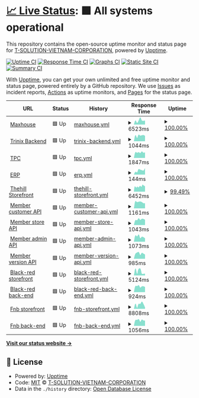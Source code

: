 # [📈 Live Status](https://T-SOLUTION-VIETNAM-CORPORATION.github.io/tsolution-status-check-20230509): <!--live status--> **🟩 All systems operational**

This repository contains the open-source uptime monitor and status page for [T-SOLUTION-VIETNAM-CORPORATION](https://t-solution.vn), powered by [Upptime](https://github.com/upptime/upptime).

[![Uptime CI](https://github.com/T-SOLUTION-VIETNAM-CORPORATION/tsolution-status-check-20230509/workflows/Uptime%20CI/badge.svg)](https://github.com/T-SOLUTION-VIETNAM-CORPORATION/tsolution-status-check-20230509/actions?query=workflow%3A%22Uptime+CI%22)
[![Response Time CI](https://github.com/T-SOLUTION-VIETNAM-CORPORATION/tsolution-status-check-20230509/workflows/Response%20Time%20CI/badge.svg)](https://github.com/T-SOLUTION-VIETNAM-CORPORATION/tsolution-status-check-20230509/actions?query=workflow%3A%22Response+Time+CI%22)
[![Graphs CI](https://github.com/T-SOLUTION-VIETNAM-CORPORATION/tsolution-status-check-20230509/workflows/Graphs%20CI/badge.svg)](https://github.com/T-SOLUTION-VIETNAM-CORPORATION/tsolution-status-check-20230509/actions?query=workflow%3A%22Graphs+CI%22)
[![Static Site CI](https://github.com/T-SOLUTION-VIETNAM-CORPORATION/tsolution-status-check-20230509/workflows/Static%20Site%20CI/badge.svg)](https://github.com/T-SOLUTION-VIETNAM-CORPORATION/tsolution-status-check-20230509/actions?query=workflow%3A%22Static+Site+CI%22)
[![Summary CI](https://github.com/T-SOLUTION-VIETNAM-CORPORATION/tsolution-status-check-20230509/workflows/Summary%20CI/badge.svg)](https://github.com/T-SOLUTION-VIETNAM-CORPORATION/tsolution-status-check-20230509/actions?query=workflow%3A%22Summary+CI%22)

With [Upptime](https://upptime.js.org), you can get your own unlimited and free uptime monitor and status page, powered entirely by a GitHub repository. We use [Issues](https://github.com/T-SOLUTION-VIETNAM-CORPORATION/tsolution-status-check-20230509/issues) as incident reports, [Actions](https://github.com/T-SOLUTION-VIETNAM-CORPORATION/tsolution-status-check-20230509/actions) as uptime monitors, and [Pages](https://T-SOLUTION-VIETNAM-CORPORATION.github.io/tsolution-status-check-20230509) for the status page.

<!--start: status pages-->
<!-- This summary is generated by Upptime (https://github.com/upptime/upptime) -->
<!-- Do not edit this manually, your changes will be overwritten -->
<!-- prettier-ignore -->
| URL | Status | History | Response Time | Uptime |
| --- | ------ | ------- | ------------- | ------ |
| <img alt="" src="https://icons.duckduckgo.com/ip3/maxhousevietnam.com.ico" height="13"> [Maxhouse](https://maxhousevietnam.com) | 🟩 Up | [maxhouse.yml](https://github.com/T-SOLUTION-VIETNAM-CORPORATION/tsolution-status-check-20230509/commits/HEAD/history/maxhouse.yml) | <details><summary><img alt="Response time graph" src="./graphs/maxhouse/response-time-week.png" height="20"> 6523ms</summary><br><a href="https://T-SOLUTION-VIETNAM-CORPORATION.github.io/tsolution-status-check-20230509/history/maxhouse"><img alt="Response time 4510" src="https://img.shields.io/endpoint?url=https%3A%2F%2Fraw.githubusercontent.com%2FT-SOLUTION-VIETNAM-CORPORATION%2Ftsolution-status-check-20230509%2FHEAD%2Fapi%2Fmaxhouse%2Fresponse-time.json"></a><br><a href="https://T-SOLUTION-VIETNAM-CORPORATION.github.io/tsolution-status-check-20230509/history/maxhouse"><img alt="24-hour response time 6516" src="https://img.shields.io/endpoint?url=https%3A%2F%2Fraw.githubusercontent.com%2FT-SOLUTION-VIETNAM-CORPORATION%2Ftsolution-status-check-20230509%2FHEAD%2Fapi%2Fmaxhouse%2Fresponse-time-day.json"></a><br><a href="https://T-SOLUTION-VIETNAM-CORPORATION.github.io/tsolution-status-check-20230509/history/maxhouse"><img alt="7-day response time 6523" src="https://img.shields.io/endpoint?url=https%3A%2F%2Fraw.githubusercontent.com%2FT-SOLUTION-VIETNAM-CORPORATION%2Ftsolution-status-check-20230509%2FHEAD%2Fapi%2Fmaxhouse%2Fresponse-time-week.json"></a><br><a href="https://T-SOLUTION-VIETNAM-CORPORATION.github.io/tsolution-status-check-20230509/history/maxhouse"><img alt="30-day response time 6045" src="https://img.shields.io/endpoint?url=https%3A%2F%2Fraw.githubusercontent.com%2FT-SOLUTION-VIETNAM-CORPORATION%2Ftsolution-status-check-20230509%2FHEAD%2Fapi%2Fmaxhouse%2Fresponse-time-month.json"></a><br><a href="https://T-SOLUTION-VIETNAM-CORPORATION.github.io/tsolution-status-check-20230509/history/maxhouse"><img alt="1-year response time 5299" src="https://img.shields.io/endpoint?url=https%3A%2F%2Fraw.githubusercontent.com%2FT-SOLUTION-VIETNAM-CORPORATION%2Ftsolution-status-check-20230509%2FHEAD%2Fapi%2Fmaxhouse%2Fresponse-time-year.json"></a></details> | <details><summary><a href="https://T-SOLUTION-VIETNAM-CORPORATION.github.io/tsolution-status-check-20230509/history/maxhouse">100.00%</a></summary><a href="https://T-SOLUTION-VIETNAM-CORPORATION.github.io/tsolution-status-check-20230509/history/maxhouse"><img alt="All-time uptime 97.80%" src="https://img.shields.io/endpoint?url=https%3A%2F%2Fraw.githubusercontent.com%2FT-SOLUTION-VIETNAM-CORPORATION%2Ftsolution-status-check-20230509%2FHEAD%2Fapi%2Fmaxhouse%2Fuptime.json"></a><br><a href="https://T-SOLUTION-VIETNAM-CORPORATION.github.io/tsolution-status-check-20230509/history/maxhouse"><img alt="24-hour uptime 100.00%" src="https://img.shields.io/endpoint?url=https%3A%2F%2Fraw.githubusercontent.com%2FT-SOLUTION-VIETNAM-CORPORATION%2Ftsolution-status-check-20230509%2FHEAD%2Fapi%2Fmaxhouse%2Fuptime-day.json"></a><br><a href="https://T-SOLUTION-VIETNAM-CORPORATION.github.io/tsolution-status-check-20230509/history/maxhouse"><img alt="7-day uptime 100.00%" src="https://img.shields.io/endpoint?url=https%3A%2F%2Fraw.githubusercontent.com%2FT-SOLUTION-VIETNAM-CORPORATION%2Ftsolution-status-check-20230509%2FHEAD%2Fapi%2Fmaxhouse%2Fuptime-week.json"></a><br><a href="https://T-SOLUTION-VIETNAM-CORPORATION.github.io/tsolution-status-check-20230509/history/maxhouse"><img alt="30-day uptime 99.96%" src="https://img.shields.io/endpoint?url=https%3A%2F%2Fraw.githubusercontent.com%2FT-SOLUTION-VIETNAM-CORPORATION%2Ftsolution-status-check-20230509%2FHEAD%2Fapi%2Fmaxhouse%2Fuptime-month.json"></a><br><a href="https://T-SOLUTION-VIETNAM-CORPORATION.github.io/tsolution-status-check-20230509/history/maxhouse"><img alt="1-year uptime 96.84%" src="https://img.shields.io/endpoint?url=https%3A%2F%2Fraw.githubusercontent.com%2FT-SOLUTION-VIETNAM-CORPORATION%2Ftsolution-status-check-20230509%2FHEAD%2Fapi%2Fmaxhouse%2Fuptime-year.json"></a></details>
| <img alt="" src="https://icons.duckduckgo.com/ip3/trinix-new.t-solution.vn.ico" height="13"> [Trinix Backend](https://trinix-new.t-solution.vn) | 🟩 Up | [trinix-backend.yml](https://github.com/T-SOLUTION-VIETNAM-CORPORATION/tsolution-status-check-20230509/commits/HEAD/history/trinix-backend.yml) | <details><summary><img alt="Response time graph" src="./graphs/trinix-backend/response-time-week.png" height="20"> 1044ms</summary><br><a href="https://T-SOLUTION-VIETNAM-CORPORATION.github.io/tsolution-status-check-20230509/history/trinix-backend"><img alt="Response time 1063" src="https://img.shields.io/endpoint?url=https%3A%2F%2Fraw.githubusercontent.com%2FT-SOLUTION-VIETNAM-CORPORATION%2Ftsolution-status-check-20230509%2FHEAD%2Fapi%2Ftrinix-backend%2Fresponse-time.json"></a><br><a href="https://T-SOLUTION-VIETNAM-CORPORATION.github.io/tsolution-status-check-20230509/history/trinix-backend"><img alt="24-hour response time 1005" src="https://img.shields.io/endpoint?url=https%3A%2F%2Fraw.githubusercontent.com%2FT-SOLUTION-VIETNAM-CORPORATION%2Ftsolution-status-check-20230509%2FHEAD%2Fapi%2Ftrinix-backend%2Fresponse-time-day.json"></a><br><a href="https://T-SOLUTION-VIETNAM-CORPORATION.github.io/tsolution-status-check-20230509/history/trinix-backend"><img alt="7-day response time 1044" src="https://img.shields.io/endpoint?url=https%3A%2F%2Fraw.githubusercontent.com%2FT-SOLUTION-VIETNAM-CORPORATION%2Ftsolution-status-check-20230509%2FHEAD%2Fapi%2Ftrinix-backend%2Fresponse-time-week.json"></a><br><a href="https://T-SOLUTION-VIETNAM-CORPORATION.github.io/tsolution-status-check-20230509/history/trinix-backend"><img alt="30-day response time 1065" src="https://img.shields.io/endpoint?url=https%3A%2F%2Fraw.githubusercontent.com%2FT-SOLUTION-VIETNAM-CORPORATION%2Ftsolution-status-check-20230509%2FHEAD%2Fapi%2Ftrinix-backend%2Fresponse-time-month.json"></a><br><a href="https://T-SOLUTION-VIETNAM-CORPORATION.github.io/tsolution-status-check-20230509/history/trinix-backend"><img alt="1-year response time 1063" src="https://img.shields.io/endpoint?url=https%3A%2F%2Fraw.githubusercontent.com%2FT-SOLUTION-VIETNAM-CORPORATION%2Ftsolution-status-check-20230509%2FHEAD%2Fapi%2Ftrinix-backend%2Fresponse-time-year.json"></a></details> | <details><summary><a href="https://T-SOLUTION-VIETNAM-CORPORATION.github.io/tsolution-status-check-20230509/history/trinix-backend">100.00%</a></summary><a href="https://T-SOLUTION-VIETNAM-CORPORATION.github.io/tsolution-status-check-20230509/history/trinix-backend"><img alt="All-time uptime 100.00%" src="https://img.shields.io/endpoint?url=https%3A%2F%2Fraw.githubusercontent.com%2FT-SOLUTION-VIETNAM-CORPORATION%2Ftsolution-status-check-20230509%2FHEAD%2Fapi%2Ftrinix-backend%2Fuptime.json"></a><br><a href="https://T-SOLUTION-VIETNAM-CORPORATION.github.io/tsolution-status-check-20230509/history/trinix-backend"><img alt="24-hour uptime 100.00%" src="https://img.shields.io/endpoint?url=https%3A%2F%2Fraw.githubusercontent.com%2FT-SOLUTION-VIETNAM-CORPORATION%2Ftsolution-status-check-20230509%2FHEAD%2Fapi%2Ftrinix-backend%2Fuptime-day.json"></a><br><a href="https://T-SOLUTION-VIETNAM-CORPORATION.github.io/tsolution-status-check-20230509/history/trinix-backend"><img alt="7-day uptime 100.00%" src="https://img.shields.io/endpoint?url=https%3A%2F%2Fraw.githubusercontent.com%2FT-SOLUTION-VIETNAM-CORPORATION%2Ftsolution-status-check-20230509%2FHEAD%2Fapi%2Ftrinix-backend%2Fuptime-week.json"></a><br><a href="https://T-SOLUTION-VIETNAM-CORPORATION.github.io/tsolution-status-check-20230509/history/trinix-backend"><img alt="30-day uptime 100.00%" src="https://img.shields.io/endpoint?url=https%3A%2F%2Fraw.githubusercontent.com%2FT-SOLUTION-VIETNAM-CORPORATION%2Ftsolution-status-check-20230509%2FHEAD%2Fapi%2Ftrinix-backend%2Fuptime-month.json"></a><br><a href="https://T-SOLUTION-VIETNAM-CORPORATION.github.io/tsolution-status-check-20230509/history/trinix-backend"><img alt="1-year uptime 100.00%" src="https://img.shields.io/endpoint?url=https%3A%2F%2Fraw.githubusercontent.com%2FT-SOLUTION-VIETNAM-CORPORATION%2Ftsolution-status-check-20230509%2FHEAD%2Fapi%2Ftrinix-backend%2Fuptime-year.json"></a></details>
| <img alt="" src="https://icons.duckduckgo.com/ip3/thaiphong.vn.ico" height="13"> [TPC](https://thaiphong.vn) | 🟩 Up | [tpc.yml](https://github.com/T-SOLUTION-VIETNAM-CORPORATION/tsolution-status-check-20230509/commits/HEAD/history/tpc.yml) | <details><summary><img alt="Response time graph" src="./graphs/tpc/response-time-week.png" height="20"> 1847ms</summary><br><a href="https://T-SOLUTION-VIETNAM-CORPORATION.github.io/tsolution-status-check-20230509/history/tpc"><img alt="Response time 2299" src="https://img.shields.io/endpoint?url=https%3A%2F%2Fraw.githubusercontent.com%2FT-SOLUTION-VIETNAM-CORPORATION%2Ftsolution-status-check-20230509%2FHEAD%2Fapi%2Ftpc%2Fresponse-time.json"></a><br><a href="https://T-SOLUTION-VIETNAM-CORPORATION.github.io/tsolution-status-check-20230509/history/tpc"><img alt="24-hour response time 1855" src="https://img.shields.io/endpoint?url=https%3A%2F%2Fraw.githubusercontent.com%2FT-SOLUTION-VIETNAM-CORPORATION%2Ftsolution-status-check-20230509%2FHEAD%2Fapi%2Ftpc%2Fresponse-time-day.json"></a><br><a href="https://T-SOLUTION-VIETNAM-CORPORATION.github.io/tsolution-status-check-20230509/history/tpc"><img alt="7-day response time 1847" src="https://img.shields.io/endpoint?url=https%3A%2F%2Fraw.githubusercontent.com%2FT-SOLUTION-VIETNAM-CORPORATION%2Ftsolution-status-check-20230509%2FHEAD%2Fapi%2Ftpc%2Fresponse-time-week.json"></a><br><a href="https://T-SOLUTION-VIETNAM-CORPORATION.github.io/tsolution-status-check-20230509/history/tpc"><img alt="30-day response time 1758" src="https://img.shields.io/endpoint?url=https%3A%2F%2Fraw.githubusercontent.com%2FT-SOLUTION-VIETNAM-CORPORATION%2Ftsolution-status-check-20230509%2FHEAD%2Fapi%2Ftpc%2Fresponse-time-month.json"></a><br><a href="https://T-SOLUTION-VIETNAM-CORPORATION.github.io/tsolution-status-check-20230509/history/tpc"><img alt="1-year response time 2366" src="https://img.shields.io/endpoint?url=https%3A%2F%2Fraw.githubusercontent.com%2FT-SOLUTION-VIETNAM-CORPORATION%2Ftsolution-status-check-20230509%2FHEAD%2Fapi%2Ftpc%2Fresponse-time-year.json"></a></details> | <details><summary><a href="https://T-SOLUTION-VIETNAM-CORPORATION.github.io/tsolution-status-check-20230509/history/tpc">100.00%</a></summary><a href="https://T-SOLUTION-VIETNAM-CORPORATION.github.io/tsolution-status-check-20230509/history/tpc"><img alt="All-time uptime 99.73%" src="https://img.shields.io/endpoint?url=https%3A%2F%2Fraw.githubusercontent.com%2FT-SOLUTION-VIETNAM-CORPORATION%2Ftsolution-status-check-20230509%2FHEAD%2Fapi%2Ftpc%2Fuptime.json"></a><br><a href="https://T-SOLUTION-VIETNAM-CORPORATION.github.io/tsolution-status-check-20230509/history/tpc"><img alt="24-hour uptime 100.00%" src="https://img.shields.io/endpoint?url=https%3A%2F%2Fraw.githubusercontent.com%2FT-SOLUTION-VIETNAM-CORPORATION%2Ftsolution-status-check-20230509%2FHEAD%2Fapi%2Ftpc%2Fuptime-day.json"></a><br><a href="https://T-SOLUTION-VIETNAM-CORPORATION.github.io/tsolution-status-check-20230509/history/tpc"><img alt="7-day uptime 100.00%" src="https://img.shields.io/endpoint?url=https%3A%2F%2Fraw.githubusercontent.com%2FT-SOLUTION-VIETNAM-CORPORATION%2Ftsolution-status-check-20230509%2FHEAD%2Fapi%2Ftpc%2Fuptime-week.json"></a><br><a href="https://T-SOLUTION-VIETNAM-CORPORATION.github.io/tsolution-status-check-20230509/history/tpc"><img alt="30-day uptime 100.00%" src="https://img.shields.io/endpoint?url=https%3A%2F%2Fraw.githubusercontent.com%2FT-SOLUTION-VIETNAM-CORPORATION%2Ftsolution-status-check-20230509%2FHEAD%2Fapi%2Ftpc%2Fuptime-month.json"></a><br><a href="https://T-SOLUTION-VIETNAM-CORPORATION.github.io/tsolution-status-check-20230509/history/tpc"><img alt="1-year uptime 99.83%" src="https://img.shields.io/endpoint?url=https%3A%2F%2Fraw.githubusercontent.com%2FT-SOLUTION-VIETNAM-CORPORATION%2Ftsolution-status-check-20230509%2FHEAD%2Fapi%2Ftpc%2Fuptime-year.json"></a></details>
| <img alt="" src="https://icons.duckduckgo.com/ip3/erp.thehillcoffee.com.ico" height="13"> [ERP](https://erp.thehillcoffee.com) | 🟩 Up | [erp.yml](https://github.com/T-SOLUTION-VIETNAM-CORPORATION/tsolution-status-check-20230509/commits/HEAD/history/erp.yml) | <details><summary><img alt="Response time graph" src="./graphs/erp/response-time-week.png" height="20"> 144ms</summary><br><a href="https://T-SOLUTION-VIETNAM-CORPORATION.github.io/tsolution-status-check-20230509/history/erp"><img alt="Response time 421" src="https://img.shields.io/endpoint?url=https%3A%2F%2Fraw.githubusercontent.com%2FT-SOLUTION-VIETNAM-CORPORATION%2Ftsolution-status-check-20230509%2FHEAD%2Fapi%2Ferp%2Fresponse-time.json"></a><br><a href="https://T-SOLUTION-VIETNAM-CORPORATION.github.io/tsolution-status-check-20230509/history/erp"><img alt="24-hour response time 213" src="https://img.shields.io/endpoint?url=https%3A%2F%2Fraw.githubusercontent.com%2FT-SOLUTION-VIETNAM-CORPORATION%2Ftsolution-status-check-20230509%2FHEAD%2Fapi%2Ferp%2Fresponse-time-day.json"></a><br><a href="https://T-SOLUTION-VIETNAM-CORPORATION.github.io/tsolution-status-check-20230509/history/erp"><img alt="7-day response time 144" src="https://img.shields.io/endpoint?url=https%3A%2F%2Fraw.githubusercontent.com%2FT-SOLUTION-VIETNAM-CORPORATION%2Ftsolution-status-check-20230509%2FHEAD%2Fapi%2Ferp%2Fresponse-time-week.json"></a><br><a href="https://T-SOLUTION-VIETNAM-CORPORATION.github.io/tsolution-status-check-20230509/history/erp"><img alt="30-day response time 137" src="https://img.shields.io/endpoint?url=https%3A%2F%2Fraw.githubusercontent.com%2FT-SOLUTION-VIETNAM-CORPORATION%2Ftsolution-status-check-20230509%2FHEAD%2Fapi%2Ferp%2Fresponse-time-month.json"></a><br><a href="https://T-SOLUTION-VIETNAM-CORPORATION.github.io/tsolution-status-check-20230509/history/erp"><img alt="1-year response time 324" src="https://img.shields.io/endpoint?url=https%3A%2F%2Fraw.githubusercontent.com%2FT-SOLUTION-VIETNAM-CORPORATION%2Ftsolution-status-check-20230509%2FHEAD%2Fapi%2Ferp%2Fresponse-time-year.json"></a></details> | <details><summary><a href="https://T-SOLUTION-VIETNAM-CORPORATION.github.io/tsolution-status-check-20230509/history/erp">100.00%</a></summary><a href="https://T-SOLUTION-VIETNAM-CORPORATION.github.io/tsolution-status-check-20230509/history/erp"><img alt="All-time uptime 99.80%" src="https://img.shields.io/endpoint?url=https%3A%2F%2Fraw.githubusercontent.com%2FT-SOLUTION-VIETNAM-CORPORATION%2Ftsolution-status-check-20230509%2FHEAD%2Fapi%2Ferp%2Fuptime.json"></a><br><a href="https://T-SOLUTION-VIETNAM-CORPORATION.github.io/tsolution-status-check-20230509/history/erp"><img alt="24-hour uptime 100.00%" src="https://img.shields.io/endpoint?url=https%3A%2F%2Fraw.githubusercontent.com%2FT-SOLUTION-VIETNAM-CORPORATION%2Ftsolution-status-check-20230509%2FHEAD%2Fapi%2Ferp%2Fuptime-day.json"></a><br><a href="https://T-SOLUTION-VIETNAM-CORPORATION.github.io/tsolution-status-check-20230509/history/erp"><img alt="7-day uptime 100.00%" src="https://img.shields.io/endpoint?url=https%3A%2F%2Fraw.githubusercontent.com%2FT-SOLUTION-VIETNAM-CORPORATION%2Ftsolution-status-check-20230509%2FHEAD%2Fapi%2Ferp%2Fuptime-week.json"></a><br><a href="https://T-SOLUTION-VIETNAM-CORPORATION.github.io/tsolution-status-check-20230509/history/erp"><img alt="30-day uptime 100.00%" src="https://img.shields.io/endpoint?url=https%3A%2F%2Fraw.githubusercontent.com%2FT-SOLUTION-VIETNAM-CORPORATION%2Ftsolution-status-check-20230509%2FHEAD%2Fapi%2Ferp%2Fuptime-month.json"></a><br><a href="https://T-SOLUTION-VIETNAM-CORPORATION.github.io/tsolution-status-check-20230509/history/erp"><img alt="1-year uptime 99.97%" src="https://img.shields.io/endpoint?url=https%3A%2F%2Fraw.githubusercontent.com%2FT-SOLUTION-VIETNAM-CORPORATION%2Ftsolution-status-check-20230509%2FHEAD%2Fapi%2Ferp%2Fuptime-year.json"></a></details>
| <img alt="" src="https://icons.duckduckgo.com/ip3/www.thehillstore.com.vn.ico" height="13"> [Thehill Storefront](https://www.thehillstore.com.vn) | 🟩 Up | [thehill-storefront.yml](https://github.com/T-SOLUTION-VIETNAM-CORPORATION/tsolution-status-check-20230509/commits/HEAD/history/thehill-storefront.yml) | <details><summary><img alt="Response time graph" src="./graphs/thehill-storefront/response-time-week.png" height="20"> 6452ms</summary><br><a href="https://T-SOLUTION-VIETNAM-CORPORATION.github.io/tsolution-status-check-20230509/history/thehill-storefront"><img alt="Response time 4994" src="https://img.shields.io/endpoint?url=https%3A%2F%2Fraw.githubusercontent.com%2FT-SOLUTION-VIETNAM-CORPORATION%2Ftsolution-status-check-20230509%2FHEAD%2Fapi%2Fthehill-storefront%2Fresponse-time.json"></a><br><a href="https://T-SOLUTION-VIETNAM-CORPORATION.github.io/tsolution-status-check-20230509/history/thehill-storefront"><img alt="24-hour response time 6886" src="https://img.shields.io/endpoint?url=https%3A%2F%2Fraw.githubusercontent.com%2FT-SOLUTION-VIETNAM-CORPORATION%2Ftsolution-status-check-20230509%2FHEAD%2Fapi%2Fthehill-storefront%2Fresponse-time-day.json"></a><br><a href="https://T-SOLUTION-VIETNAM-CORPORATION.github.io/tsolution-status-check-20230509/history/thehill-storefront"><img alt="7-day response time 6452" src="https://img.shields.io/endpoint?url=https%3A%2F%2Fraw.githubusercontent.com%2FT-SOLUTION-VIETNAM-CORPORATION%2Ftsolution-status-check-20230509%2FHEAD%2Fapi%2Fthehill-storefront%2Fresponse-time-week.json"></a><br><a href="https://T-SOLUTION-VIETNAM-CORPORATION.github.io/tsolution-status-check-20230509/history/thehill-storefront"><img alt="30-day response time 5771" src="https://img.shields.io/endpoint?url=https%3A%2F%2Fraw.githubusercontent.com%2FT-SOLUTION-VIETNAM-CORPORATION%2Ftsolution-status-check-20230509%2FHEAD%2Fapi%2Fthehill-storefront%2Fresponse-time-month.json"></a><br><a href="https://T-SOLUTION-VIETNAM-CORPORATION.github.io/tsolution-status-check-20230509/history/thehill-storefront"><img alt="1-year response time 4994" src="https://img.shields.io/endpoint?url=https%3A%2F%2Fraw.githubusercontent.com%2FT-SOLUTION-VIETNAM-CORPORATION%2Ftsolution-status-check-20230509%2FHEAD%2Fapi%2Fthehill-storefront%2Fresponse-time-year.json"></a></details> | <details><summary><a href="https://T-SOLUTION-VIETNAM-CORPORATION.github.io/tsolution-status-check-20230509/history/thehill-storefront">99.49%</a></summary><a href="https://T-SOLUTION-VIETNAM-CORPORATION.github.io/tsolution-status-check-20230509/history/thehill-storefront"><img alt="All-time uptime 99.91%" src="https://img.shields.io/endpoint?url=https%3A%2F%2Fraw.githubusercontent.com%2FT-SOLUTION-VIETNAM-CORPORATION%2Ftsolution-status-check-20230509%2FHEAD%2Fapi%2Fthehill-storefront%2Fuptime.json"></a><br><a href="https://T-SOLUTION-VIETNAM-CORPORATION.github.io/tsolution-status-check-20230509/history/thehill-storefront"><img alt="24-hour uptime 98.74%" src="https://img.shields.io/endpoint?url=https%3A%2F%2Fraw.githubusercontent.com%2FT-SOLUTION-VIETNAM-CORPORATION%2Ftsolution-status-check-20230509%2FHEAD%2Fapi%2Fthehill-storefront%2Fuptime-day.json"></a><br><a href="https://T-SOLUTION-VIETNAM-CORPORATION.github.io/tsolution-status-check-20230509/history/thehill-storefront"><img alt="7-day uptime 99.49%" src="https://img.shields.io/endpoint?url=https%3A%2F%2Fraw.githubusercontent.com%2FT-SOLUTION-VIETNAM-CORPORATION%2Ftsolution-status-check-20230509%2FHEAD%2Fapi%2Fthehill-storefront%2Fuptime-week.json"></a><br><a href="https://T-SOLUTION-VIETNAM-CORPORATION.github.io/tsolution-status-check-20230509/history/thehill-storefront"><img alt="30-day uptime 99.88%" src="https://img.shields.io/endpoint?url=https%3A%2F%2Fraw.githubusercontent.com%2FT-SOLUTION-VIETNAM-CORPORATION%2Ftsolution-status-check-20230509%2FHEAD%2Fapi%2Fthehill-storefront%2Fuptime-month.json"></a><br><a href="https://T-SOLUTION-VIETNAM-CORPORATION.github.io/tsolution-status-check-20230509/history/thehill-storefront"><img alt="1-year uptime 99.91%" src="https://img.shields.io/endpoint?url=https%3A%2F%2Fraw.githubusercontent.com%2FT-SOLUTION-VIETNAM-CORPORATION%2Ftsolution-status-check-20230509%2FHEAD%2Fapi%2Fthehill-storefront%2Fuptime-year.json"></a></details>
| <img alt="" src="https://icons.duckduckgo.com/ip3/member-customer-api.doidiem.vn.ico" height="13"> [Member customer API](https://member-customer-api.doidiem.vn/health/) | 🟩 Up | [member-customer-api.yml](https://github.com/T-SOLUTION-VIETNAM-CORPORATION/tsolution-status-check-20230509/commits/HEAD/history/member-customer-api.yml) | <details><summary><img alt="Response time graph" src="./graphs/member-customer-api/response-time-week.png" height="20"> 1161ms</summary><br><a href="https://T-SOLUTION-VIETNAM-CORPORATION.github.io/tsolution-status-check-20230509/history/member-customer-api"><img alt="Response time 1176" src="https://img.shields.io/endpoint?url=https%3A%2F%2Fraw.githubusercontent.com%2FT-SOLUTION-VIETNAM-CORPORATION%2Ftsolution-status-check-20230509%2FHEAD%2Fapi%2Fmember-customer-api%2Fresponse-time.json"></a><br><a href="https://T-SOLUTION-VIETNAM-CORPORATION.github.io/tsolution-status-check-20230509/history/member-customer-api"><img alt="24-hour response time 950" src="https://img.shields.io/endpoint?url=https%3A%2F%2Fraw.githubusercontent.com%2FT-SOLUTION-VIETNAM-CORPORATION%2Ftsolution-status-check-20230509%2FHEAD%2Fapi%2Fmember-customer-api%2Fresponse-time-day.json"></a><br><a href="https://T-SOLUTION-VIETNAM-CORPORATION.github.io/tsolution-status-check-20230509/history/member-customer-api"><img alt="7-day response time 1161" src="https://img.shields.io/endpoint?url=https%3A%2F%2Fraw.githubusercontent.com%2FT-SOLUTION-VIETNAM-CORPORATION%2Ftsolution-status-check-20230509%2FHEAD%2Fapi%2Fmember-customer-api%2Fresponse-time-week.json"></a><br><a href="https://T-SOLUTION-VIETNAM-CORPORATION.github.io/tsolution-status-check-20230509/history/member-customer-api"><img alt="30-day response time 1063" src="https://img.shields.io/endpoint?url=https%3A%2F%2Fraw.githubusercontent.com%2FT-SOLUTION-VIETNAM-CORPORATION%2Ftsolution-status-check-20230509%2FHEAD%2Fapi%2Fmember-customer-api%2Fresponse-time-month.json"></a><br><a href="https://T-SOLUTION-VIETNAM-CORPORATION.github.io/tsolution-status-check-20230509/history/member-customer-api"><img alt="1-year response time 1180" src="https://img.shields.io/endpoint?url=https%3A%2F%2Fraw.githubusercontent.com%2FT-SOLUTION-VIETNAM-CORPORATION%2Ftsolution-status-check-20230509%2FHEAD%2Fapi%2Fmember-customer-api%2Fresponse-time-year.json"></a></details> | <details><summary><a href="https://T-SOLUTION-VIETNAM-CORPORATION.github.io/tsolution-status-check-20230509/history/member-customer-api">100.00%</a></summary><a href="https://T-SOLUTION-VIETNAM-CORPORATION.github.io/tsolution-status-check-20230509/history/member-customer-api"><img alt="All-time uptime 99.67%" src="https://img.shields.io/endpoint?url=https%3A%2F%2Fraw.githubusercontent.com%2FT-SOLUTION-VIETNAM-CORPORATION%2Ftsolution-status-check-20230509%2FHEAD%2Fapi%2Fmember-customer-api%2Fuptime.json"></a><br><a href="https://T-SOLUTION-VIETNAM-CORPORATION.github.io/tsolution-status-check-20230509/history/member-customer-api"><img alt="24-hour uptime 100.00%" src="https://img.shields.io/endpoint?url=https%3A%2F%2Fraw.githubusercontent.com%2FT-SOLUTION-VIETNAM-CORPORATION%2Ftsolution-status-check-20230509%2FHEAD%2Fapi%2Fmember-customer-api%2Fuptime-day.json"></a><br><a href="https://T-SOLUTION-VIETNAM-CORPORATION.github.io/tsolution-status-check-20230509/history/member-customer-api"><img alt="7-day uptime 100.00%" src="https://img.shields.io/endpoint?url=https%3A%2F%2Fraw.githubusercontent.com%2FT-SOLUTION-VIETNAM-CORPORATION%2Ftsolution-status-check-20230509%2FHEAD%2Fapi%2Fmember-customer-api%2Fuptime-week.json"></a><br><a href="https://T-SOLUTION-VIETNAM-CORPORATION.github.io/tsolution-status-check-20230509/history/member-customer-api"><img alt="30-day uptime 100.00%" src="https://img.shields.io/endpoint?url=https%3A%2F%2Fraw.githubusercontent.com%2FT-SOLUTION-VIETNAM-CORPORATION%2Ftsolution-status-check-20230509%2FHEAD%2Fapi%2Fmember-customer-api%2Fuptime-month.json"></a><br><a href="https://T-SOLUTION-VIETNAM-CORPORATION.github.io/tsolution-status-check-20230509/history/member-customer-api"><img alt="1-year uptime 99.88%" src="https://img.shields.io/endpoint?url=https%3A%2F%2Fraw.githubusercontent.com%2FT-SOLUTION-VIETNAM-CORPORATION%2Ftsolution-status-check-20230509%2FHEAD%2Fapi%2Fmember-customer-api%2Fuptime-year.json"></a></details>
| <img alt="" src="https://icons.duckduckgo.com/ip3/member-store-api.doidiem.vn.ico" height="13"> [Member store API](https://member-store-api.doidiem.vn/health/) | 🟩 Up | [member-store-api.yml](https://github.com/T-SOLUTION-VIETNAM-CORPORATION/tsolution-status-check-20230509/commits/HEAD/history/member-store-api.yml) | <details><summary><img alt="Response time graph" src="./graphs/member-store-api/response-time-week.png" height="20"> 1043ms</summary><br><a href="https://T-SOLUTION-VIETNAM-CORPORATION.github.io/tsolution-status-check-20230509/history/member-store-api"><img alt="Response time 1109" src="https://img.shields.io/endpoint?url=https%3A%2F%2Fraw.githubusercontent.com%2FT-SOLUTION-VIETNAM-CORPORATION%2Ftsolution-status-check-20230509%2FHEAD%2Fapi%2Fmember-store-api%2Fresponse-time.json"></a><br><a href="https://T-SOLUTION-VIETNAM-CORPORATION.github.io/tsolution-status-check-20230509/history/member-store-api"><img alt="24-hour response time 989" src="https://img.shields.io/endpoint?url=https%3A%2F%2Fraw.githubusercontent.com%2FT-SOLUTION-VIETNAM-CORPORATION%2Ftsolution-status-check-20230509%2FHEAD%2Fapi%2Fmember-store-api%2Fresponse-time-day.json"></a><br><a href="https://T-SOLUTION-VIETNAM-CORPORATION.github.io/tsolution-status-check-20230509/history/member-store-api"><img alt="7-day response time 1043" src="https://img.shields.io/endpoint?url=https%3A%2F%2Fraw.githubusercontent.com%2FT-SOLUTION-VIETNAM-CORPORATION%2Ftsolution-status-check-20230509%2FHEAD%2Fapi%2Fmember-store-api%2Fresponse-time-week.json"></a><br><a href="https://T-SOLUTION-VIETNAM-CORPORATION.github.io/tsolution-status-check-20230509/history/member-store-api"><img alt="30-day response time 1000" src="https://img.shields.io/endpoint?url=https%3A%2F%2Fraw.githubusercontent.com%2FT-SOLUTION-VIETNAM-CORPORATION%2Ftsolution-status-check-20230509%2FHEAD%2Fapi%2Fmember-store-api%2Fresponse-time-month.json"></a><br><a href="https://T-SOLUTION-VIETNAM-CORPORATION.github.io/tsolution-status-check-20230509/history/member-store-api"><img alt="1-year response time 1140" src="https://img.shields.io/endpoint?url=https%3A%2F%2Fraw.githubusercontent.com%2FT-SOLUTION-VIETNAM-CORPORATION%2Ftsolution-status-check-20230509%2FHEAD%2Fapi%2Fmember-store-api%2Fresponse-time-year.json"></a></details> | <details><summary><a href="https://T-SOLUTION-VIETNAM-CORPORATION.github.io/tsolution-status-check-20230509/history/member-store-api">100.00%</a></summary><a href="https://T-SOLUTION-VIETNAM-CORPORATION.github.io/tsolution-status-check-20230509/history/member-store-api"><img alt="All-time uptime 99.65%" src="https://img.shields.io/endpoint?url=https%3A%2F%2Fraw.githubusercontent.com%2FT-SOLUTION-VIETNAM-CORPORATION%2Ftsolution-status-check-20230509%2FHEAD%2Fapi%2Fmember-store-api%2Fuptime.json"></a><br><a href="https://T-SOLUTION-VIETNAM-CORPORATION.github.io/tsolution-status-check-20230509/history/member-store-api"><img alt="24-hour uptime 100.00%" src="https://img.shields.io/endpoint?url=https%3A%2F%2Fraw.githubusercontent.com%2FT-SOLUTION-VIETNAM-CORPORATION%2Ftsolution-status-check-20230509%2FHEAD%2Fapi%2Fmember-store-api%2Fuptime-day.json"></a><br><a href="https://T-SOLUTION-VIETNAM-CORPORATION.github.io/tsolution-status-check-20230509/history/member-store-api"><img alt="7-day uptime 100.00%" src="https://img.shields.io/endpoint?url=https%3A%2F%2Fraw.githubusercontent.com%2FT-SOLUTION-VIETNAM-CORPORATION%2Ftsolution-status-check-20230509%2FHEAD%2Fapi%2Fmember-store-api%2Fuptime-week.json"></a><br><a href="https://T-SOLUTION-VIETNAM-CORPORATION.github.io/tsolution-status-check-20230509/history/member-store-api"><img alt="30-day uptime 100.00%" src="https://img.shields.io/endpoint?url=https%3A%2F%2Fraw.githubusercontent.com%2FT-SOLUTION-VIETNAM-CORPORATION%2Ftsolution-status-check-20230509%2FHEAD%2Fapi%2Fmember-store-api%2Fuptime-month.json"></a><br><a href="https://T-SOLUTION-VIETNAM-CORPORATION.github.io/tsolution-status-check-20230509/history/member-store-api"><img alt="1-year uptime 99.88%" src="https://img.shields.io/endpoint?url=https%3A%2F%2Fraw.githubusercontent.com%2FT-SOLUTION-VIETNAM-CORPORATION%2Ftsolution-status-check-20230509%2FHEAD%2Fapi%2Fmember-store-api%2Fuptime-year.json"></a></details>
| <img alt="" src="https://icons.duckduckgo.com/ip3/member-admin-api.doidiem.vn.ico" height="13"> [Member admin API](https://member-admin-api.doidiem.vn/health/) | 🟩 Up | [member-admin-api.yml](https://github.com/T-SOLUTION-VIETNAM-CORPORATION/tsolution-status-check-20230509/commits/HEAD/history/member-admin-api.yml) | <details><summary><img alt="Response time graph" src="./graphs/member-admin-api/response-time-week.png" height="20"> 1073ms</summary><br><a href="https://T-SOLUTION-VIETNAM-CORPORATION.github.io/tsolution-status-check-20230509/history/member-admin-api"><img alt="Response time 1064" src="https://img.shields.io/endpoint?url=https%3A%2F%2Fraw.githubusercontent.com%2FT-SOLUTION-VIETNAM-CORPORATION%2Ftsolution-status-check-20230509%2FHEAD%2Fapi%2Fmember-admin-api%2Fresponse-time.json"></a><br><a href="https://T-SOLUTION-VIETNAM-CORPORATION.github.io/tsolution-status-check-20230509/history/member-admin-api"><img alt="24-hour response time 723" src="https://img.shields.io/endpoint?url=https%3A%2F%2Fraw.githubusercontent.com%2FT-SOLUTION-VIETNAM-CORPORATION%2Ftsolution-status-check-20230509%2FHEAD%2Fapi%2Fmember-admin-api%2Fresponse-time-day.json"></a><br><a href="https://T-SOLUTION-VIETNAM-CORPORATION.github.io/tsolution-status-check-20230509/history/member-admin-api"><img alt="7-day response time 1073" src="https://img.shields.io/endpoint?url=https%3A%2F%2Fraw.githubusercontent.com%2FT-SOLUTION-VIETNAM-CORPORATION%2Ftsolution-status-check-20230509%2FHEAD%2Fapi%2Fmember-admin-api%2Fresponse-time-week.json"></a><br><a href="https://T-SOLUTION-VIETNAM-CORPORATION.github.io/tsolution-status-check-20230509/history/member-admin-api"><img alt="30-day response time 1014" src="https://img.shields.io/endpoint?url=https%3A%2F%2Fraw.githubusercontent.com%2FT-SOLUTION-VIETNAM-CORPORATION%2Ftsolution-status-check-20230509%2FHEAD%2Fapi%2Fmember-admin-api%2Fresponse-time-month.json"></a><br><a href="https://T-SOLUTION-VIETNAM-CORPORATION.github.io/tsolution-status-check-20230509/history/member-admin-api"><img alt="1-year response time 1092" src="https://img.shields.io/endpoint?url=https%3A%2F%2Fraw.githubusercontent.com%2FT-SOLUTION-VIETNAM-CORPORATION%2Ftsolution-status-check-20230509%2FHEAD%2Fapi%2Fmember-admin-api%2Fresponse-time-year.json"></a></details> | <details><summary><a href="https://T-SOLUTION-VIETNAM-CORPORATION.github.io/tsolution-status-check-20230509/history/member-admin-api">100.00%</a></summary><a href="https://T-SOLUTION-VIETNAM-CORPORATION.github.io/tsolution-status-check-20230509/history/member-admin-api"><img alt="All-time uptime 99.67%" src="https://img.shields.io/endpoint?url=https%3A%2F%2Fraw.githubusercontent.com%2FT-SOLUTION-VIETNAM-CORPORATION%2Ftsolution-status-check-20230509%2FHEAD%2Fapi%2Fmember-admin-api%2Fuptime.json"></a><br><a href="https://T-SOLUTION-VIETNAM-CORPORATION.github.io/tsolution-status-check-20230509/history/member-admin-api"><img alt="24-hour uptime 100.00%" src="https://img.shields.io/endpoint?url=https%3A%2F%2Fraw.githubusercontent.com%2FT-SOLUTION-VIETNAM-CORPORATION%2Ftsolution-status-check-20230509%2FHEAD%2Fapi%2Fmember-admin-api%2Fuptime-day.json"></a><br><a href="https://T-SOLUTION-VIETNAM-CORPORATION.github.io/tsolution-status-check-20230509/history/member-admin-api"><img alt="7-day uptime 100.00%" src="https://img.shields.io/endpoint?url=https%3A%2F%2Fraw.githubusercontent.com%2FT-SOLUTION-VIETNAM-CORPORATION%2Ftsolution-status-check-20230509%2FHEAD%2Fapi%2Fmember-admin-api%2Fuptime-week.json"></a><br><a href="https://T-SOLUTION-VIETNAM-CORPORATION.github.io/tsolution-status-check-20230509/history/member-admin-api"><img alt="30-day uptime 100.00%" src="https://img.shields.io/endpoint?url=https%3A%2F%2Fraw.githubusercontent.com%2FT-SOLUTION-VIETNAM-CORPORATION%2Ftsolution-status-check-20230509%2FHEAD%2Fapi%2Fmember-admin-api%2Fuptime-month.json"></a><br><a href="https://T-SOLUTION-VIETNAM-CORPORATION.github.io/tsolution-status-check-20230509/history/member-admin-api"><img alt="1-year uptime 99.88%" src="https://img.shields.io/endpoint?url=https%3A%2F%2Fraw.githubusercontent.com%2FT-SOLUTION-VIETNAM-CORPORATION%2Ftsolution-status-check-20230509%2FHEAD%2Fapi%2Fmember-admin-api%2Fuptime-year.json"></a></details>
| <img alt="" src="https://icons.duckduckgo.com/ip3/member-version-api.doidiem.vn.ico" height="13"> [Member version API](https://member-version-api.doidiem.vn/api/health) | 🟩 Up | [member-version-api.yml](https://github.com/T-SOLUTION-VIETNAM-CORPORATION/tsolution-status-check-20230509/commits/HEAD/history/member-version-api.yml) | <details><summary><img alt="Response time graph" src="./graphs/member-version-api/response-time-week.png" height="20"> 985ms</summary><br><a href="https://T-SOLUTION-VIETNAM-CORPORATION.github.io/tsolution-status-check-20230509/history/member-version-api"><img alt="Response time 1130" src="https://img.shields.io/endpoint?url=https%3A%2F%2Fraw.githubusercontent.com%2FT-SOLUTION-VIETNAM-CORPORATION%2Ftsolution-status-check-20230509%2FHEAD%2Fapi%2Fmember-version-api%2Fresponse-time.json"></a><br><a href="https://T-SOLUTION-VIETNAM-CORPORATION.github.io/tsolution-status-check-20230509/history/member-version-api"><img alt="24-hour response time 779" src="https://img.shields.io/endpoint?url=https%3A%2F%2Fraw.githubusercontent.com%2FT-SOLUTION-VIETNAM-CORPORATION%2Ftsolution-status-check-20230509%2FHEAD%2Fapi%2Fmember-version-api%2Fresponse-time-day.json"></a><br><a href="https://T-SOLUTION-VIETNAM-CORPORATION.github.io/tsolution-status-check-20230509/history/member-version-api"><img alt="7-day response time 985" src="https://img.shields.io/endpoint?url=https%3A%2F%2Fraw.githubusercontent.com%2FT-SOLUTION-VIETNAM-CORPORATION%2Ftsolution-status-check-20230509%2FHEAD%2Fapi%2Fmember-version-api%2Fresponse-time-week.json"></a><br><a href="https://T-SOLUTION-VIETNAM-CORPORATION.github.io/tsolution-status-check-20230509/history/member-version-api"><img alt="30-day response time 965" src="https://img.shields.io/endpoint?url=https%3A%2F%2Fraw.githubusercontent.com%2FT-SOLUTION-VIETNAM-CORPORATION%2Ftsolution-status-check-20230509%2FHEAD%2Fapi%2Fmember-version-api%2Fresponse-time-month.json"></a><br><a href="https://T-SOLUTION-VIETNAM-CORPORATION.github.io/tsolution-status-check-20230509/history/member-version-api"><img alt="1-year response time 1175" src="https://img.shields.io/endpoint?url=https%3A%2F%2Fraw.githubusercontent.com%2FT-SOLUTION-VIETNAM-CORPORATION%2Ftsolution-status-check-20230509%2FHEAD%2Fapi%2Fmember-version-api%2Fresponse-time-year.json"></a></details> | <details><summary><a href="https://T-SOLUTION-VIETNAM-CORPORATION.github.io/tsolution-status-check-20230509/history/member-version-api">100.00%</a></summary><a href="https://T-SOLUTION-VIETNAM-CORPORATION.github.io/tsolution-status-check-20230509/history/member-version-api"><img alt="All-time uptime 99.65%" src="https://img.shields.io/endpoint?url=https%3A%2F%2Fraw.githubusercontent.com%2FT-SOLUTION-VIETNAM-CORPORATION%2Ftsolution-status-check-20230509%2FHEAD%2Fapi%2Fmember-version-api%2Fuptime.json"></a><br><a href="https://T-SOLUTION-VIETNAM-CORPORATION.github.io/tsolution-status-check-20230509/history/member-version-api"><img alt="24-hour uptime 100.00%" src="https://img.shields.io/endpoint?url=https%3A%2F%2Fraw.githubusercontent.com%2FT-SOLUTION-VIETNAM-CORPORATION%2Ftsolution-status-check-20230509%2FHEAD%2Fapi%2Fmember-version-api%2Fuptime-day.json"></a><br><a href="https://T-SOLUTION-VIETNAM-CORPORATION.github.io/tsolution-status-check-20230509/history/member-version-api"><img alt="7-day uptime 100.00%" src="https://img.shields.io/endpoint?url=https%3A%2F%2Fraw.githubusercontent.com%2FT-SOLUTION-VIETNAM-CORPORATION%2Ftsolution-status-check-20230509%2FHEAD%2Fapi%2Fmember-version-api%2Fuptime-week.json"></a><br><a href="https://T-SOLUTION-VIETNAM-CORPORATION.github.io/tsolution-status-check-20230509/history/member-version-api"><img alt="30-day uptime 100.00%" src="https://img.shields.io/endpoint?url=https%3A%2F%2Fraw.githubusercontent.com%2FT-SOLUTION-VIETNAM-CORPORATION%2Ftsolution-status-check-20230509%2FHEAD%2Fapi%2Fmember-version-api%2Fuptime-month.json"></a><br><a href="https://T-SOLUTION-VIETNAM-CORPORATION.github.io/tsolution-status-check-20230509/history/member-version-api"><img alt="1-year uptime 99.88%" src="https://img.shields.io/endpoint?url=https%3A%2F%2Fraw.githubusercontent.com%2FT-SOLUTION-VIETNAM-CORPORATION%2Ftsolution-status-check-20230509%2FHEAD%2Fapi%2Fmember-version-api%2Fuptime-year.json"></a></details>
| <img alt="" src="https://icons.duckduckgo.com/ip3/dendofish.com.ico" height="13"> [Black-red storefront](https://dendofish.com) | 🟩 Up | [black-red-storefront.yml](https://github.com/T-SOLUTION-VIETNAM-CORPORATION/tsolution-status-check-20230509/commits/HEAD/history/black-red-storefront.yml) | <details><summary><img alt="Response time graph" src="./graphs/black-red-storefront/response-time-week.png" height="20"> 5124ms</summary><br><a href="https://T-SOLUTION-VIETNAM-CORPORATION.github.io/tsolution-status-check-20230509/history/black-red-storefront"><img alt="Response time 5984" src="https://img.shields.io/endpoint?url=https%3A%2F%2Fraw.githubusercontent.com%2FT-SOLUTION-VIETNAM-CORPORATION%2Ftsolution-status-check-20230509%2FHEAD%2Fapi%2Fblack-red-storefront%2Fresponse-time.json"></a><br><a href="https://T-SOLUTION-VIETNAM-CORPORATION.github.io/tsolution-status-check-20230509/history/black-red-storefront"><img alt="24-hour response time 2350" src="https://img.shields.io/endpoint?url=https%3A%2F%2Fraw.githubusercontent.com%2FT-SOLUTION-VIETNAM-CORPORATION%2Ftsolution-status-check-20230509%2FHEAD%2Fapi%2Fblack-red-storefront%2Fresponse-time-day.json"></a><br><a href="https://T-SOLUTION-VIETNAM-CORPORATION.github.io/tsolution-status-check-20230509/history/black-red-storefront"><img alt="7-day response time 5124" src="https://img.shields.io/endpoint?url=https%3A%2F%2Fraw.githubusercontent.com%2FT-SOLUTION-VIETNAM-CORPORATION%2Ftsolution-status-check-20230509%2FHEAD%2Fapi%2Fblack-red-storefront%2Fresponse-time-week.json"></a><br><a href="https://T-SOLUTION-VIETNAM-CORPORATION.github.io/tsolution-status-check-20230509/history/black-red-storefront"><img alt="30-day response time 7369" src="https://img.shields.io/endpoint?url=https%3A%2F%2Fraw.githubusercontent.com%2FT-SOLUTION-VIETNAM-CORPORATION%2Ftsolution-status-check-20230509%2FHEAD%2Fapi%2Fblack-red-storefront%2Fresponse-time-month.json"></a><br><a href="https://T-SOLUTION-VIETNAM-CORPORATION.github.io/tsolution-status-check-20230509/history/black-red-storefront"><img alt="1-year response time 6775" src="https://img.shields.io/endpoint?url=https%3A%2F%2Fraw.githubusercontent.com%2FT-SOLUTION-VIETNAM-CORPORATION%2Ftsolution-status-check-20230509%2FHEAD%2Fapi%2Fblack-red-storefront%2Fresponse-time-year.json"></a></details> | <details><summary><a href="https://T-SOLUTION-VIETNAM-CORPORATION.github.io/tsolution-status-check-20230509/history/black-red-storefront">100.00%</a></summary><a href="https://T-SOLUTION-VIETNAM-CORPORATION.github.io/tsolution-status-check-20230509/history/black-red-storefront"><img alt="All-time uptime 99.85%" src="https://img.shields.io/endpoint?url=https%3A%2F%2Fraw.githubusercontent.com%2FT-SOLUTION-VIETNAM-CORPORATION%2Ftsolution-status-check-20230509%2FHEAD%2Fapi%2Fblack-red-storefront%2Fuptime.json"></a><br><a href="https://T-SOLUTION-VIETNAM-CORPORATION.github.io/tsolution-status-check-20230509/history/black-red-storefront"><img alt="24-hour uptime 100.00%" src="https://img.shields.io/endpoint?url=https%3A%2F%2Fraw.githubusercontent.com%2FT-SOLUTION-VIETNAM-CORPORATION%2Ftsolution-status-check-20230509%2FHEAD%2Fapi%2Fblack-red-storefront%2Fuptime-day.json"></a><br><a href="https://T-SOLUTION-VIETNAM-CORPORATION.github.io/tsolution-status-check-20230509/history/black-red-storefront"><img alt="7-day uptime 100.00%" src="https://img.shields.io/endpoint?url=https%3A%2F%2Fraw.githubusercontent.com%2FT-SOLUTION-VIETNAM-CORPORATION%2Ftsolution-status-check-20230509%2FHEAD%2Fapi%2Fblack-red-storefront%2Fuptime-week.json"></a><br><a href="https://T-SOLUTION-VIETNAM-CORPORATION.github.io/tsolution-status-check-20230509/history/black-red-storefront"><img alt="30-day uptime 99.96%" src="https://img.shields.io/endpoint?url=https%3A%2F%2Fraw.githubusercontent.com%2FT-SOLUTION-VIETNAM-CORPORATION%2Ftsolution-status-check-20230509%2FHEAD%2Fapi%2Fblack-red-storefront%2Fuptime-month.json"></a><br><a href="https://T-SOLUTION-VIETNAM-CORPORATION.github.io/tsolution-status-check-20230509/history/black-red-storefront"><img alt="1-year uptime 99.79%" src="https://img.shields.io/endpoint?url=https%3A%2F%2Fraw.githubusercontent.com%2FT-SOLUTION-VIETNAM-CORPORATION%2Ftsolution-status-check-20230509%2FHEAD%2Fapi%2Fblack-red-storefront%2Fuptime-year.json"></a></details>
| <img alt="" src="https://icons.duckduckgo.com/ip3/admin.dendofish.com.ico" height="13"> [Black-red back-end](https://admin.dendofish.com/health/) | 🟩 Up | [black-red-back-end.yml](https://github.com/T-SOLUTION-VIETNAM-CORPORATION/tsolution-status-check-20230509/commits/HEAD/history/black-red-back-end.yml) | <details><summary><img alt="Response time graph" src="./graphs/black-red-back-end/response-time-week.png" height="20"> 924ms</summary><br><a href="https://T-SOLUTION-VIETNAM-CORPORATION.github.io/tsolution-status-check-20230509/history/black-red-back-end"><img alt="Response time 913" src="https://img.shields.io/endpoint?url=https%3A%2F%2Fraw.githubusercontent.com%2FT-SOLUTION-VIETNAM-CORPORATION%2Ftsolution-status-check-20230509%2FHEAD%2Fapi%2Fblack-red-back-end%2Fresponse-time.json"></a><br><a href="https://T-SOLUTION-VIETNAM-CORPORATION.github.io/tsolution-status-check-20230509/history/black-red-back-end"><img alt="24-hour response time 826" src="https://img.shields.io/endpoint?url=https%3A%2F%2Fraw.githubusercontent.com%2FT-SOLUTION-VIETNAM-CORPORATION%2Ftsolution-status-check-20230509%2FHEAD%2Fapi%2Fblack-red-back-end%2Fresponse-time-day.json"></a><br><a href="https://T-SOLUTION-VIETNAM-CORPORATION.github.io/tsolution-status-check-20230509/history/black-red-back-end"><img alt="7-day response time 924" src="https://img.shields.io/endpoint?url=https%3A%2F%2Fraw.githubusercontent.com%2FT-SOLUTION-VIETNAM-CORPORATION%2Ftsolution-status-check-20230509%2FHEAD%2Fapi%2Fblack-red-back-end%2Fresponse-time-week.json"></a><br><a href="https://T-SOLUTION-VIETNAM-CORPORATION.github.io/tsolution-status-check-20230509/history/black-red-back-end"><img alt="30-day response time 917" src="https://img.shields.io/endpoint?url=https%3A%2F%2Fraw.githubusercontent.com%2FT-SOLUTION-VIETNAM-CORPORATION%2Ftsolution-status-check-20230509%2FHEAD%2Fapi%2Fblack-red-back-end%2Fresponse-time-month.json"></a><br><a href="https://T-SOLUTION-VIETNAM-CORPORATION.github.io/tsolution-status-check-20230509/history/black-red-back-end"><img alt="1-year response time 869" src="https://img.shields.io/endpoint?url=https%3A%2F%2Fraw.githubusercontent.com%2FT-SOLUTION-VIETNAM-CORPORATION%2Ftsolution-status-check-20230509%2FHEAD%2Fapi%2Fblack-red-back-end%2Fresponse-time-year.json"></a></details> | <details><summary><a href="https://T-SOLUTION-VIETNAM-CORPORATION.github.io/tsolution-status-check-20230509/history/black-red-back-end">100.00%</a></summary><a href="https://T-SOLUTION-VIETNAM-CORPORATION.github.io/tsolution-status-check-20230509/history/black-red-back-end"><img alt="All-time uptime 99.83%" src="https://img.shields.io/endpoint?url=https%3A%2F%2Fraw.githubusercontent.com%2FT-SOLUTION-VIETNAM-CORPORATION%2Ftsolution-status-check-20230509%2FHEAD%2Fapi%2Fblack-red-back-end%2Fuptime.json"></a><br><a href="https://T-SOLUTION-VIETNAM-CORPORATION.github.io/tsolution-status-check-20230509/history/black-red-back-end"><img alt="24-hour uptime 100.00%" src="https://img.shields.io/endpoint?url=https%3A%2F%2Fraw.githubusercontent.com%2FT-SOLUTION-VIETNAM-CORPORATION%2Ftsolution-status-check-20230509%2FHEAD%2Fapi%2Fblack-red-back-end%2Fuptime-day.json"></a><br><a href="https://T-SOLUTION-VIETNAM-CORPORATION.github.io/tsolution-status-check-20230509/history/black-red-back-end"><img alt="7-day uptime 100.00%" src="https://img.shields.io/endpoint?url=https%3A%2F%2Fraw.githubusercontent.com%2FT-SOLUTION-VIETNAM-CORPORATION%2Ftsolution-status-check-20230509%2FHEAD%2Fapi%2Fblack-red-back-end%2Fuptime-week.json"></a><br><a href="https://T-SOLUTION-VIETNAM-CORPORATION.github.io/tsolution-status-check-20230509/history/black-red-back-end"><img alt="30-day uptime 100.00%" src="https://img.shields.io/endpoint?url=https%3A%2F%2Fraw.githubusercontent.com%2FT-SOLUTION-VIETNAM-CORPORATION%2Ftsolution-status-check-20230509%2FHEAD%2Fapi%2Fblack-red-back-end%2Fuptime-month.json"></a><br><a href="https://T-SOLUTION-VIETNAM-CORPORATION.github.io/tsolution-status-check-20230509/history/black-red-back-end"><img alt="1-year uptime 99.96%" src="https://img.shields.io/endpoint?url=https%3A%2F%2Fraw.githubusercontent.com%2FT-SOLUTION-VIETNAM-CORPORATION%2Ftsolution-status-check-20230509%2FHEAD%2Fapi%2Fblack-red-back-end%2Fuptime-year.json"></a></details>
| <img alt="" src="https://icons.duckduckgo.com/ip3/fnb39.com.ico" height="13"> [Fnb storefront](https://fnb39.com) | 🟩 Up | [fnb-storefront.yml](https://github.com/T-SOLUTION-VIETNAM-CORPORATION/tsolution-status-check-20230509/commits/HEAD/history/fnb-storefront.yml) | <details><summary><img alt="Response time graph" src="./graphs/fnb-storefront/response-time-week.png" height="20"> 8808ms</summary><br><a href="https://T-SOLUTION-VIETNAM-CORPORATION.github.io/tsolution-status-check-20230509/history/fnb-storefront"><img alt="Response time 8117" src="https://img.shields.io/endpoint?url=https%3A%2F%2Fraw.githubusercontent.com%2FT-SOLUTION-VIETNAM-CORPORATION%2Ftsolution-status-check-20230509%2FHEAD%2Fapi%2Ffnb-storefront%2Fresponse-time.json"></a><br><a href="https://T-SOLUTION-VIETNAM-CORPORATION.github.io/tsolution-status-check-20230509/history/fnb-storefront"><img alt="24-hour response time 2450" src="https://img.shields.io/endpoint?url=https%3A%2F%2Fraw.githubusercontent.com%2FT-SOLUTION-VIETNAM-CORPORATION%2Ftsolution-status-check-20230509%2FHEAD%2Fapi%2Ffnb-storefront%2Fresponse-time-day.json"></a><br><a href="https://T-SOLUTION-VIETNAM-CORPORATION.github.io/tsolution-status-check-20230509/history/fnb-storefront"><img alt="7-day response time 8808" src="https://img.shields.io/endpoint?url=https%3A%2F%2Fraw.githubusercontent.com%2FT-SOLUTION-VIETNAM-CORPORATION%2Ftsolution-status-check-20230509%2FHEAD%2Fapi%2Ffnb-storefront%2Fresponse-time-week.json"></a><br><a href="https://T-SOLUTION-VIETNAM-CORPORATION.github.io/tsolution-status-check-20230509/history/fnb-storefront"><img alt="30-day response time 8160" src="https://img.shields.io/endpoint?url=https%3A%2F%2Fraw.githubusercontent.com%2FT-SOLUTION-VIETNAM-CORPORATION%2Ftsolution-status-check-20230509%2FHEAD%2Fapi%2Ffnb-storefront%2Fresponse-time-month.json"></a><br><a href="https://T-SOLUTION-VIETNAM-CORPORATION.github.io/tsolution-status-check-20230509/history/fnb-storefront"><img alt="1-year response time 8448" src="https://img.shields.io/endpoint?url=https%3A%2F%2Fraw.githubusercontent.com%2FT-SOLUTION-VIETNAM-CORPORATION%2Ftsolution-status-check-20230509%2FHEAD%2Fapi%2Ffnb-storefront%2Fresponse-time-year.json"></a></details> | <details><summary><a href="https://T-SOLUTION-VIETNAM-CORPORATION.github.io/tsolution-status-check-20230509/history/fnb-storefront">100.00%</a></summary><a href="https://T-SOLUTION-VIETNAM-CORPORATION.github.io/tsolution-status-check-20230509/history/fnb-storefront"><img alt="All-time uptime 99.83%" src="https://img.shields.io/endpoint?url=https%3A%2F%2Fraw.githubusercontent.com%2FT-SOLUTION-VIETNAM-CORPORATION%2Ftsolution-status-check-20230509%2FHEAD%2Fapi%2Ffnb-storefront%2Fuptime.json"></a><br><a href="https://T-SOLUTION-VIETNAM-CORPORATION.github.io/tsolution-status-check-20230509/history/fnb-storefront"><img alt="24-hour uptime 100.00%" src="https://img.shields.io/endpoint?url=https%3A%2F%2Fraw.githubusercontent.com%2FT-SOLUTION-VIETNAM-CORPORATION%2Ftsolution-status-check-20230509%2FHEAD%2Fapi%2Ffnb-storefront%2Fuptime-day.json"></a><br><a href="https://T-SOLUTION-VIETNAM-CORPORATION.github.io/tsolution-status-check-20230509/history/fnb-storefront"><img alt="7-day uptime 100.00%" src="https://img.shields.io/endpoint?url=https%3A%2F%2Fraw.githubusercontent.com%2FT-SOLUTION-VIETNAM-CORPORATION%2Ftsolution-status-check-20230509%2FHEAD%2Fapi%2Ffnb-storefront%2Fuptime-week.json"></a><br><a href="https://T-SOLUTION-VIETNAM-CORPORATION.github.io/tsolution-status-check-20230509/history/fnb-storefront"><img alt="30-day uptime 100.00%" src="https://img.shields.io/endpoint?url=https%3A%2F%2Fraw.githubusercontent.com%2FT-SOLUTION-VIETNAM-CORPORATION%2Ftsolution-status-check-20230509%2FHEAD%2Fapi%2Ffnb-storefront%2Fuptime-month.json"></a><br><a href="https://T-SOLUTION-VIETNAM-CORPORATION.github.io/tsolution-status-check-20230509/history/fnb-storefront"><img alt="1-year uptime 99.82%" src="https://img.shields.io/endpoint?url=https%3A%2F%2Fraw.githubusercontent.com%2FT-SOLUTION-VIETNAM-CORPORATION%2Ftsolution-status-check-20230509%2FHEAD%2Fapi%2Ffnb-storefront%2Fuptime-year.json"></a></details>
| <img alt="" src="https://icons.duckduckgo.com/ip3/fnb-backend.t-solution.vn.ico" height="13"> [Fnb back-end](https://fnb-backend.t-solution.vn/health/) | 🟩 Up | [fnb-back-end.yml](https://github.com/T-SOLUTION-VIETNAM-CORPORATION/tsolution-status-check-20230509/commits/HEAD/history/fnb-back-end.yml) | <details><summary><img alt="Response time graph" src="./graphs/fnb-back-end/response-time-week.png" height="20"> 1056ms</summary><br><a href="https://T-SOLUTION-VIETNAM-CORPORATION.github.io/tsolution-status-check-20230509/history/fnb-back-end"><img alt="Response time 1011" src="https://img.shields.io/endpoint?url=https%3A%2F%2Fraw.githubusercontent.com%2FT-SOLUTION-VIETNAM-CORPORATION%2Ftsolution-status-check-20230509%2FHEAD%2Fapi%2Ffnb-back-end%2Fresponse-time.json"></a><br><a href="https://T-SOLUTION-VIETNAM-CORPORATION.github.io/tsolution-status-check-20230509/history/fnb-back-end"><img alt="24-hour response time 975" src="https://img.shields.io/endpoint?url=https%3A%2F%2Fraw.githubusercontent.com%2FT-SOLUTION-VIETNAM-CORPORATION%2Ftsolution-status-check-20230509%2FHEAD%2Fapi%2Ffnb-back-end%2Fresponse-time-day.json"></a><br><a href="https://T-SOLUTION-VIETNAM-CORPORATION.github.io/tsolution-status-check-20230509/history/fnb-back-end"><img alt="7-day response time 1056" src="https://img.shields.io/endpoint?url=https%3A%2F%2Fraw.githubusercontent.com%2FT-SOLUTION-VIETNAM-CORPORATION%2Ftsolution-status-check-20230509%2FHEAD%2Fapi%2Ffnb-back-end%2Fresponse-time-week.json"></a><br><a href="https://T-SOLUTION-VIETNAM-CORPORATION.github.io/tsolution-status-check-20230509/history/fnb-back-end"><img alt="30-day response time 1001" src="https://img.shields.io/endpoint?url=https%3A%2F%2Fraw.githubusercontent.com%2FT-SOLUTION-VIETNAM-CORPORATION%2Ftsolution-status-check-20230509%2FHEAD%2Fapi%2Ffnb-back-end%2Fresponse-time-month.json"></a><br><a href="https://T-SOLUTION-VIETNAM-CORPORATION.github.io/tsolution-status-check-20230509/history/fnb-back-end"><img alt="1-year response time 1021" src="https://img.shields.io/endpoint?url=https%3A%2F%2Fraw.githubusercontent.com%2FT-SOLUTION-VIETNAM-CORPORATION%2Ftsolution-status-check-20230509%2FHEAD%2Fapi%2Ffnb-back-end%2Fresponse-time-year.json"></a></details> | <details><summary><a href="https://T-SOLUTION-VIETNAM-CORPORATION.github.io/tsolution-status-check-20230509/history/fnb-back-end">100.00%</a></summary><a href="https://T-SOLUTION-VIETNAM-CORPORATION.github.io/tsolution-status-check-20230509/history/fnb-back-end"><img alt="All-time uptime 99.96%" src="https://img.shields.io/endpoint?url=https%3A%2F%2Fraw.githubusercontent.com%2FT-SOLUTION-VIETNAM-CORPORATION%2Ftsolution-status-check-20230509%2FHEAD%2Fapi%2Ffnb-back-end%2Fuptime.json"></a><br><a href="https://T-SOLUTION-VIETNAM-CORPORATION.github.io/tsolution-status-check-20230509/history/fnb-back-end"><img alt="24-hour uptime 100.00%" src="https://img.shields.io/endpoint?url=https%3A%2F%2Fraw.githubusercontent.com%2FT-SOLUTION-VIETNAM-CORPORATION%2Ftsolution-status-check-20230509%2FHEAD%2Fapi%2Ffnb-back-end%2Fuptime-day.json"></a><br><a href="https://T-SOLUTION-VIETNAM-CORPORATION.github.io/tsolution-status-check-20230509/history/fnb-back-end"><img alt="7-day uptime 100.00%" src="https://img.shields.io/endpoint?url=https%3A%2F%2Fraw.githubusercontent.com%2FT-SOLUTION-VIETNAM-CORPORATION%2Ftsolution-status-check-20230509%2FHEAD%2Fapi%2Ffnb-back-end%2Fuptime-week.json"></a><br><a href="https://T-SOLUTION-VIETNAM-CORPORATION.github.io/tsolution-status-check-20230509/history/fnb-back-end"><img alt="30-day uptime 100.00%" src="https://img.shields.io/endpoint?url=https%3A%2F%2Fraw.githubusercontent.com%2FT-SOLUTION-VIETNAM-CORPORATION%2Ftsolution-status-check-20230509%2FHEAD%2Fapi%2Ffnb-back-end%2Fuptime-month.json"></a><br><a href="https://T-SOLUTION-VIETNAM-CORPORATION.github.io/tsolution-status-check-20230509/history/fnb-back-end"><img alt="1-year uptime 99.95%" src="https://img.shields.io/endpoint?url=https%3A%2F%2Fraw.githubusercontent.com%2FT-SOLUTION-VIETNAM-CORPORATION%2Ftsolution-status-check-20230509%2FHEAD%2Fapi%2Ffnb-back-end%2Fuptime-year.json"></a></details>

<!--end: status pages-->

[**Visit our status website →**](https://T-SOLUTION-VIETNAM-CORPORATION.github.io/tsolution-status-check-20230509)

## 📄 License

- Powered by: [Upptime](https://github.com/upptime/upptime)
- Code: [MIT](./LICENSE) © [T-SOLUTION-VIETNAM-CORPORATION](https://t-solution.vn)
- Data in the `./history` directory: [Open Database License](https://opendatacommons.org/licenses/odbl/1-0/)
